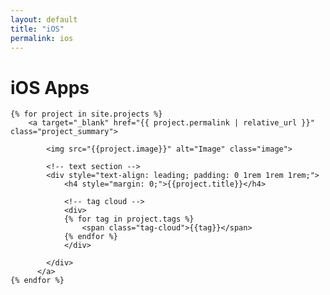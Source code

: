 ```yaml
---
layout: default
title: "iOS"
permalink: ios
---
```


<h1>iOS Apps</h1>

<div class="row">

	{% for project in site.projects %}
		<a target="_blank" href="{{ project.permalink | relative_url }}" class="project_summary">

			<img src="{{project.image}}" alt="Image" class="image">

			<!-- text section -->
			<div style="text-align: leading; padding: 0 1rem 1rem 1rem;">
				<h4 style="margin: 0;">{{project.title}}</h4>

				<!-- tag cloud -->
				<div>
				{% for tag in project.tags %}
					<span class="tag-cloud">{{tag}}</span>
				{% endfor %}
				</div>

			</div>
		  </a>
  	{% endfor %}

</div>